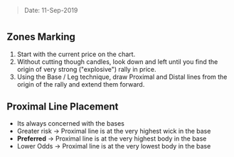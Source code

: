 > Date: 11-Sep-2019
# 

## Zones Marking
1. Start with the current price on the chart.
2. Without cutting though candles, look down and left until you find the origin of very strong ("explosive") rally in price.
3. Using the Base / Leg technique, draw Proximal and Distal lines from the origin of the rally and extend them forward.

## Proximal Line Placement
- Its always concerned with the bases
- Greater risk -> Proximal line is at the very highest wick in the base
- **Preferred** -> Proximal line is at the very highest body in the base
- Lower Odds -> Proximal line is at the very lowest body in the base
<!--stackedit_data:
eyJoaXN0b3J5IjpbLTExMzA4NjQ5ODUsLTk3OTk4ODgyMl19
-->